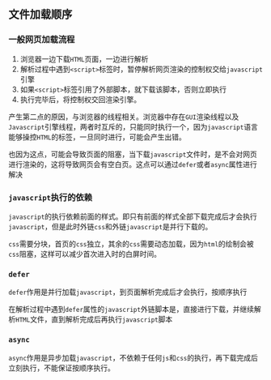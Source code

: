 ## 文件加载顺序

### 一般网页加载流程

1. 浏览器一边下载`HTML`页面，一边进行解析
2. 解析过程中遇到`<script>`标签时，暂停解析网页渲染的控制权交给`javascript`引擎
3. 如果`<script>`标签引用了外部脚本，就下载该脚本，否则立即执行
4. 执行完毕后，将控制权交回渲染引擎。

产生第二点的原因，与浏览器的线程相关。浏览器中存在`GUI`渲染线程以及`Javascript`引擎线程，两者时互斥的，只能同时执行一个，因为`javascript`语言能够操控`HTML`的标签，一旦同时进行，可能会产生出错。

也因为这点，可能会导致页面的阻塞，当下载`javascript`文件时，是不会对网页进行渲染的，这将导致网页会有空白页。这点可以通过`defer`或者`async`属性进行解决



### `javascript`执行的依赖

`javascript`的执行依赖前面的样式。即只有前面的样式全部下载完成后才会执行`javascript`，但是此时外链`css`和外链`javascript`是并行下载的。

`css`需要分块，首页的`css`独立，其余的`css`需要动态加载，因为`html`的绘制会被`css`阻塞，这样可以减少首次进入时的白屏时间。

### `defer`

`defer`作用是并行加载`javascript`，到页面解析完成后才会执行，按顺序执行

在解析过程中遇到`defer`属性的`javascript`外链脚本是，直接进行下载，并继续解析`HTML`文件，直到解析完成后再执行`javascript`脚本



### `async`

`async`作用是异步加载`javascript`，不依赖于任何`js`和`css`的执行，再下载完成后立刻执行，不能保证按顺序执行。